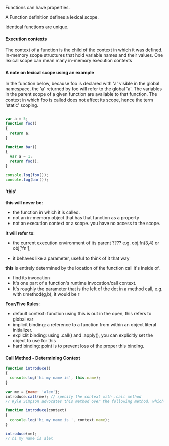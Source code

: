 Functions can have properties.

A Function definition defines a lexical scope.

Identical functions are unique.


#### Execution contexts
The context of a function is the child of the context in which it was defined.
In-memory scope structures that hold variable names and their values.
One lexical scope can mean many in-memory execution contexts

#### A note on lexical scope using an example


In the function below, because foo is declared with 'a' visible in the global namespace, the 'a' returned by foo will refer to the global 'a'.  The variables in the parent scope of a given function are available to that function.  The context in which foo is called does not affect its scope, hence the term 'static' scoping.


```javascript

var a = 5;
function foo()
{
  return a;
}

function bar()
{
  var a = 1;
  return foo();
}

console.log(foo());
console.log(bar());

```

#### 'this' 

**this will never be**:
+ the function in which it is called.
+ not an in-memory object that has that function as a property
+ not an execution context or a scope.  you have no access to the scope.

**It will refer to**:
+ the current execution environment of its parent ???? e.g. obj.fn(3,4) or obj['fn'];

+ it behaves like a parameter, useful to think of it that way

**this** is entirely determined by the location of the function call it's inside of.
+ find its invocation
+ It's one part of a function's runtime invocation/call context.
+ It's roughly the parameter that is the left of the dot in a method call, e.g. with r.method(g,b), it would be r

 

**Four/Five Rules**:
+ default context: function using this is out in the open, this refers to global var
+ implicit binding: a reference to a function from within an object literal initializer.
+ expliclit binding: using .call() and .apply(), you can explicitly set the object to use for this
+ hard binding: point is to prevent loss of the proper this binding.

#### Call Method - Determining Context

```javascript
function introduce()
{
  console.log('hi my name is', this.name);
}

var me = {name: 'alex'};
introduce.call(me); // specify the context with .call method
// Kyle Simpson advocates this method over the following method, which can apparently get messy because you are passing in a context variable explicitly

function introduce(context)
{
  console.log('hi my name is ', context.name);
}

introduce(me);
// hi my name is alex
```

